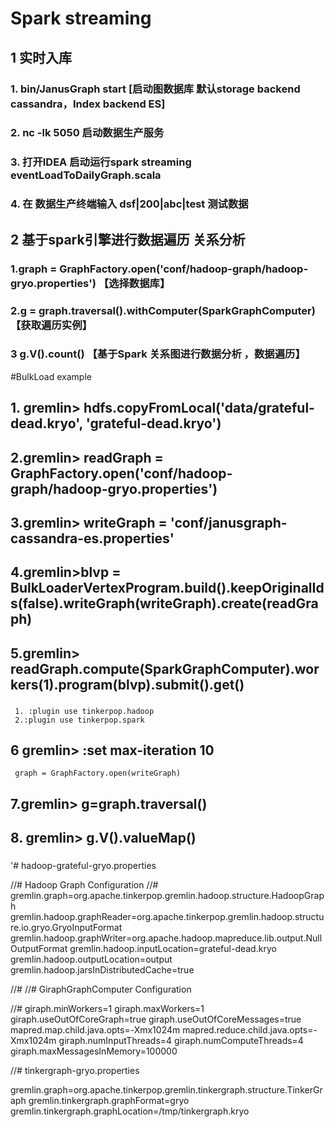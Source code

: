 # Spark streaming

## 1 实时入库
### 1. bin/JanusGraph start  [启动图数据库 默认storage backend cassandra，Index backend ES]
### 2. nc -lk 5050  启动数据生产服务
### 3. 打开IDEA 启动运行spark streaming  eventLoadToDailyGraph.scala
### 4. 在 数据生产终端输入  dsf|200|abc|test 测试数据

## 2 基于spark引擎进行数据遍历 关系分析
 ### 1.graph = GraphFactory.open('conf/hadoop-graph/hadoop-gryo.properties')  【选择数据库】
 ### 2.g = graph.traversal().withComputer(SparkGraphComputer)      【获取遍历实例】
 ### 3 g.V().count() 【基于Spark 关系图进行数据分析 ，数据遍历】
 
 
 
 
 #BulkLoad example
 
 ## 1. gremlin> hdfs.copyFromLocal('data/grateful-dead.kryo', 'grateful-dead.kryo')
 ## 2.gremlin> readGraph = GraphFactory.open('conf/hadoop-graph/hadoop-gryo.properties')
 
 ## 3.gremlin> writeGraph = 'conf/janusgraph-cassandra-es.properties'
 ## 4.gremlin>blvp = BulkLoaderVertexProgram.build().keepOriginalIds(false).writeGraph(writeGraph).create(readGraph)
 ## 5.gremlin> readGraph.compute(SparkGraphComputer).workers(1).program(blvp).submit().get()
 ### 
     1. :plugin use tinkerpop.hadoop
     2.:plugin use tinkerpop.spark
     
 ## 6 gremlin> :set max-iteration 10  
     graph = GraphFactory.open(writeGraph)
 ## 7.gremlin> g=graph.traversal()
 
 ## 8. gremlin> g.V().valueMap()
 
 ### 
 
 '# hadoop-grateful-gryo.properties
 
 
 //# Hadoop Graph Configuration
 //#
 gremlin.graph=org.apache.tinkerpop.gremlin.hadoop.structure.HadoopGraph
 gremlin.hadoop.graphReader=org.apache.tinkerpop.gremlin.hadoop.structure.io.gryo.GryoInputFormat
 gremlin.hadoop.graphWriter=org.apache.hadoop.mapreduce.lib.output.NullOutputFormat
 gremlin.hadoop.inputLocation=grateful-dead.kryo
 gremlin.hadoop.outputLocation=output
 gremlin.hadoop.jarsInDistributedCache=true
 
 //#
 //# GiraphGraphComputer Configuration
 
 
 //#
 giraph.minWorkers=1
 giraph.maxWorkers=1
 giraph.useOutOfCoreGraph=true
 giraph.useOutOfCoreMessages=true
 mapred.map.child.java.opts=-Xmx1024m
 mapred.reduce.child.java.opts=-Xmx1024m
 giraph.numInputThreads=4
 giraph.numComputeThreads=4
 giraph.maxMessagesInMemory=100000
 
 //# tinkergraph-gryo.properties
 
 gremlin.graph=org.apache.tinkerpop.gremlin.tinkergraph.structure.TinkerGraph
 gremlin.tinkergraph.graphFormat=gryo
 gremlin.tinkergraph.graphLocation=/tmp/tinkergraph.kryo
 
 
 
   
 
 